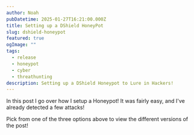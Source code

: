 ```yaml
---
author: Noah
pubDatetime: 2025-01-27T16:21:00.000Z
title: Setting up a DShield HoneyPot
slug: dshield-honeypot
featured: true
ogImage: ""
tags:
  - release
  - honeypot
  - cyber
  - threathunting
description: Setting up a DShield Honeypot to Lure in Hackers!
---
```


In this post I go over how I setup a Honeypot!  It was fairly easy, and I've already detected a few attacks!

Pick from one of the three options above to view the different versions of the post!

<div id="technical" style="display: none"> 

# TECHNICAL

For those that don't know, a Honeypot is system that is presented to the open Internet as vulnerable with the intent of monitoring and researching various different types of attacks.  There are plenty of different ways to get this going, and it's a project I've wanted to do for quite a while now.  After seeing an email exchange on the SANS Advisory Board, I started looking into SANS' own Honeypot they developed.

The [DShield Honeypot](https://isc.sans.edu/honeypot.html) was developed to assist SANS' Internet Storm Center (ISC) in gathering data about the state of the Internet as a whole.  They collect a lot of interesting information about ongoing attacks which you can find [here](https://isc.sans.edu/data/).  By utilizing their Honeypot, you are able to contribute data and help improve the overall usefulness of the service they are providing.

SANS is a great organization that provides fantastic training (albeit for a price), so I decided to go with this particular option.  So let's get into it.

## Hardware

There were a few different options for setting it up including using a local VM or hosting a VM on AWS.  As I'm a little bit concerned with the possible cost of running this site on AWS, I chose to set up the Honeypot locally.  I purchased a Raspberry Pi a while ago, and was struggling to figure out what to do with it, so I chose to utilize it for this task.  You can find the full list of components I purchased below.  I bought this all from [pishop](https://www.pishop.us/), but you can find a full list of purchase options on the official Raspberry Pi website [here](https://www.raspberrypi.com), the list is available after you navigate to a particular device:

  - Raspberry Pi 3B+ ($35), [PiShop Link](https://www.pishop.us/product/raspberry-pi-3-model-b-plus/).
  - HighPi Pro Case ($12), [PiShop Link](https://www.pishop.us/product/highpi-pro-case-with-universal-port-for-raspberry-pi-3/).
  - Raspberry Pi Heatsinks ($2), [PiShop Link](https://www.pishop.us/product/aluminum-heatsink-for-raspberry-pi-b23-2-pack/).
  - Micro-USB Power Supply ($8), [PiShop Link](https://www.pishop.us/product/wall-adapter-power-supply-micro-usb-2-4a-5-25v/).
  - Raspberry Pi MicroSD 32 GB ($13), [PiShop Link](https://www.pishop.us/product/class-10-microsd-card-with-raspberry-pi-os-bookworm-32gb/).

I also bought an extra HDMI even though I have a dozen of those around, so I didn't include those in the final total cost of $70 which isn't too bad considering the project! You don't really need all of the above, and could realistically get this done with just the Pi and the power cord, but I wanted it to look nice and last a while.

## Practicality

Something I wanted to note before getting too far into this was the practicality of this setup.  You are not going to be catching bad guys and profiling APTs with a setup like this, and that's not really what it's meant for.  Most, if not all of the results you will see with a Honeypot like this is automated wide-scale attacks on long-disclosed publicly available vulnerabilities.

You won't make any world-changing observations with it, and won't really be able to attribute the attacks to any specific threat actor.  So what's the point?

The data from a Honeypot monitoring a single home is borderline meaningless when it comes to the grand scheme of things.  When data from hundreds and thousands of those same setups are aggregated and prepared for analysis however, you begin to see the big picture of the current state of the Internet.

If one specific port is suddenly being attacked across thousands of honeypots, it's possible some new vulnerability has been disclosed that's under active assault.  That type of information is invaluable when it comes to incident response and incident prevention.

On a more personal level, I'm going to be making blog posts off of any interesting attacks I see.  Doing a deep dive on the vulnerability that's being exploited, the payloads being deployed, and what can be done to prevent it.

## Setting up the Pi

Surprisingly, the most annoying part of this entire process was the Pi.  I used the purpose built Raspbian OS as it's optimized for the RaspBerry Pi's hardware, which ended up being a huge annoyance.

I ran into an issue during the honeypot install that required me to reset the OS, annoyingly there is no way (at least easily) to boot from a USB and reinstall the Raspbian OS.  I had to pull the SD card, plug it into a laptop, reinstall the OS, and then plug it back in.  Aside from that though, getting the actual Pi setup is fairly easy.

Focusing on my reinstall, I specifically chose a minimal install to avoid installing a GUI environment.  This should reduce the overall system load alongside reducing attack surface

Nothing too exciting in this section, just a fairly standard Linux OS install and configuration (e.g. setting up hostname and IPs), I did make sure to go into my router and ensure my Pi would have a static IP address, more on that later though.

## What can Dshield Do?

![Honeypot Image](../../assets/images/1-27-2025/Honeypots.png)

The project is open source, so you can look through the code if you want to [here](https://github.com/DShield-ISC/dshield).  Dshield is built using the [cowrie](https://github.com/cowrie/cowrie) honeypot software alongside some additional scripts.  Cowrie is primarily responsible for emulating both an SSH and Telnet honeypot.  Cowrie in and of itself is pretty cool, it lets you create files on an emulated operating system allowing you to monitor everything an attacker does when they access it.

DShield also configures a phony web server and a firewall, allowing you to monitor for incoming malicious web traffic and see what kind of ports are actively being attacked on your honeypot.  I'll get into a little bit of detail on some attacks I've seen since setting this up towards the end, but will save deep-dives for their own blog posts.

## Setting up DShield

The ISC has a nice video tutorial that, although a little outdated, helped me get through most of this.  You can find that [here](https://www.youtube.com/watch?v=fMqhoNnyvmE).  Additionally, there's a less detailed walkthrough on the Dshield Github page [here](https://github.com/DShield-ISC/dshield).

I'll go through some of the basic steps since nobody likes seeing a step-by-step, especially a rehashed one, and will include some of the difficulties I had.

### ISC Account

So, to start, you'll want to setup an account on the SANS ISC website so you can get an API key, you can find that [here](https://dshield.org/).  Once setup, you should enable 2FA and a recovery phone at the very least which you can find on your account page:


![ISC Account Page](../../assets/images/1-27-2025/ISC_Account.png)

It's a little bit weird to get to, but you need to click on the actual "My Account" text in the top right.

### Updating the Pi

I'm working on setting up a dedicated patching day for all of my home servers, but for now I just periodically do it.  I'll likely get something setup with Ansible to handle it at some point.  Regardless, this particular device will be a high priority one for me to update due to the nature of what it's hosting.  

Before doing anything I ran the below commands to get everything up to date:

```bash
apt -y update
apt -uy dist-upgrade
```

I don't usually work with Debian/Ubuntu aside from my Proxmox machine, so I learned a bit about how apt works:

- "apt update" simply updates the package listing, it doesn't actually conduct any updates.
- "apt upgrade" will update the actual packages, however it will not change what is currently installed (e.g. it won't uninstall packages or install new dependencies).
- "apt dist-upgrade" does the same as upgrade, but will install new packages and uninstall unneeded ones.

Very different from the RHEL based method of updating, I don't think I'm a fan of it.  Here's a screenshot of the "apt -uy dist-upgrade" command running:

![Dist Upgrade Command](../../assets/images/1-27-2025/dist-upgrade.png)

### Installing Dshield

Finally, with all of the setup out of the way, we can actually get to installing Dshield.  These steps will be abbreviated, I'm not a fan of blogs that just rehash what somebody else has said, I will however go over any difficulties I had, and how to get around them.

You begin by pulling the code from github and then running the install script.  The GUI that comes up with the install script is VERY finnicky, don't use tabs/shift-tabs to try to navigate through it, use arrow keys.  This particularly caused me a lot of headaches, I kept getting to a specific step and pressing tab which broke the install script requiring me to start over.

The second step will attempt to update packages, which we already did, but it's better to be safe than sorry:

![DShield Install Step 2](../../assets/images/1-27-2025/install-step-2.png)

The installer will then provide some yes/no questions related to privacy, this is because the data you collect will be sent to the SANS ISC, so no worries there.  A second prompt will inform you about the potential security concerns with running a honeypot, if you've gotten this far you should already be aware.

Next up you have to authenticate your install using that account we setup earlier, just copy paste your API key and enter the email you used to setup your account:

![DShield Install Step 4](../../assets/images/1-27-2025/install-step-4.png)

You then configure some network settings to help avoid logging info for any of your internal network devices:

![DShield Install Step 5](../../assets/images/1-27-2025/install-step-5.png)

Then you setup an SSL cert to use for your honeypot web server, you can update this as you wish but I just kept the defaults.  Be careful with tabs here or you'll mess up your install.  This is what your screen will look like if you messed something up:

![DShield Install Step 6](../../assets/images/1-27-2025/install-step-6.png)

Important to note that somewhere in the install, the SSH port you'll need to use to connect is changed from 22 to 12222.  After the install is done, you can reboot your Pi and the Honeypot should be setup!  I say should be because I ran into problems here.

Once your server is back up, you can run the below command to check the status.  

```bash
sudo /srv/dshield/status.sh
```

Note that until you update settings in your router, you may see some red here like I have in the below screenshot.  This can also happen if you haven't delivered results to ISC yet, it usually takes an hour or two for that to happen:

![DShield Install Step 7](../../assets/images/1-27-2025/install-step-7.png)

Now, if you messed up somewhere in the install, you have a couple of options.  I tried for several hours to fix the issue, but ultimately reinstalling Raspbian and reinstalling the DShield software is your best bet.  There are some uninstall steps listed on the DShield Github which you can try, but those didn't seem to work for me.

Regardless, once everything is installed correctly and data is being delivered to the ISC, you should see something like the below:

![DShield Install Good](../../assets/images/1-27-2025/install-good.png)

### Updating Your Router

Now for the sketchiest part, configuring your router to allow your honeypot to touch the Internet directly.  There's some debate here about the safety of this, my personal feelings are the 99% of attacks that will end up targeting your public IP address will be script kiddies or automated bots attempting to attack very specific vulnerabilities.  If, for whatever reason, an APT suddenly gets the urge to attack your home network, a honeypot isn't going to increase or decrease your risk of compromise at all.  

So, with that addressed, what should you do?  Each router is different, so you'll need to figure out the details on your own.  I won't provide screenshots here as that'll reveal a little too much info but here's the gist of what you need to do:

- Configure your router to use the Pi as a DMZ host.
- Configure your router to allow pings from the Public Internet (this step may or may not be necessary, but I figured I'd get better results if I kept it on).

Note that this is not a true DMZ, it is not logically separated from your home network.  This is a more simple method of forwarding all ports to another device, allowing the honeypot to see all traffic that's attempting to touch your home's public IP address.  

## All Done

With all of that out of the way, you officially have a honeypot running.  I'll be routing the logs to a log aggregator in a future blog post, but for now you can take a look at the results locally from the below log files, or you can see a slightly simplified version on the ISC website once your device starts delivering logs to them.

Below I go into a short analysis of one of the findings in the Firewall logs!

### Firewall Logs

You can find your honeypot's firewall log at /var/log/dshield.  You'll see lines for each individual connection a remote device makes to your public IP address as you can see below:

![DShield Firewall Log](../../assets/images/1-27-2025/DShield_Firewall.png)

I'll go through one of these lines that I thought was interesting, note that I cut out some of the line to make it fit better on the page:

*MAC=b8:27:eb:62:69:32:48:22:54:a1:e1:20:08:00 SRC=114.32.248.93 LEN=44 PROTO=TCP SPT=49516 DPT=23 SYN*

#### MAC Address
We know the MAC address of the remote device which can give us the type of device that sent the packet: 

Each MAC address has an OUI (Organizationally Unique Identifier), each company that produces an Internet Connectable device is provided an OUI that makes up the first 3 bytes of a MAC address.  In this case, B8:27:eb indicates that the device on the other end is also a Raspberry Pi as shown from the lookup I did [here](https://macaddress.io/mac-address-lookup/x5Dpg6V056):

![MAC Lookup](../../assets/images/1-27-2025/mac_lookup_1.png)

#### Source IP

We see that the source IP of this request was from 114.32.248.93.  We can check this IP on a few sites to get some info.

The first I'll do is just simply an IP Location lookup [here]https://whatismyipaddress.com/ip/114.32.248.93):

![IP Lookup](../../assets/images/1-27-2025/IP_Lookup_1.png)

Well that's weird, why's there a Raspberry Pi in Taiwan connecting to my home router?

Ok, lets now check it on VirusTotal.  VirusTotal is a great website for checking if sites or IPs are malicious, you can find my lookup [here](https://www.virustotal.com/gui/ip-address/114.32.248.93):

![VirusTotal Lookup](../../assets/images/1-27-2025/VirusTotal_Lookup_1.png)

Sounds like the IP is probably malicious, likely a bot scanning for vulnerable systems to install malware on.

Note that both the IP address and the MAC address could very well be spoofed, so the usefulness of this info is negligible in the long run, interesting never the less!

#### Other Info

A few other things are useful.  Although not a complete packet capture, we can see the Length of the packet was 44 bytes, the Protocol used was TCP, the Destination Port was 23, and that it was a SYN packet.

So, this appears to have been a TCP packet attempting to initiate a connection on Port 23 (Telnet).  The SYN packet has a very standard length of 44 bytes.  If I had to guess, this is likely a scan of any Internet connected devices to see which ones respond to an attempted connection on Telnet's port.

I wouldn't be surprised to find this same IP somewhere in the other logs attempting to compromise the Honeypot's Telnet server.  

So much info off of just a single log line!

### Web Server Logs

I'll save a deep analysis of these logs for a future blog post, but you can find logs for attempted connections to your Honeypot's web server at /srv/db.  The files will be named "webhoneypot-YYYY-MM-DD.json".  These are of limited use due to readability unless imported into a log aggregator! Something I'll be doing in the near future.

### SSH/Telnet Logs

SSH/Telnet logs collected by Cowrie can be found here:  /srv/cowrie/var/log/cowrie.  There are normal text logs and json logs, both of which have already gathered a ton of info for me.  Again though, I'll save a deeper analysis of that data for a separate blog post!

## That's It!

Thanks for reading if you managed to get this far! I'm really excited to do more with this project and I'd really appreciate hearing feedback!  Feel free to connect with me on LinkedIn or send me an Email!

</div>

<div id="fun" style="display: none"> 

# Not This Time!

No fun article this time, I wrote up a lot for the Technical section and don't have time to write up something fun unfortunately.

</div>

<div id="simple" style="display: none"> 

# What is a Honeypot?

Gaining intelligence on potential bad guys and their actions is a really important thing when it comes to Cybersecurity.  This is referred to by a few different terms such as Threat Intelligence and Threat Hunting.  But how do you gather intelligence on new threats?

One way of doing this is to use a Honeypot, a host that's meant to look inviting to attackers that sits exposed on the Internet.  It's like a house with all it's doors and windows open inviting burglars in, only the house is a manufactured set with cameras all around it.  If there is a lock, thieves will find the lock is weirdly easy to pick, thieves would find expensive jewelry sitting out undefended in the open.

In the same way, honeypots are designed to let bad guys in.  Once they get inside, every action they take is recorded for analysis later.  In this way, the good guys are able to gather intelligence on up and coming attacks, to better prepare for the future.  

# What is a Raspberry Pi?

I chose to setup my Honeypot on a device called a Raspberry Pi (Pi from here on).  Pis are tiny computers with everything you need on a single small board to run an operating system.  At ~$35, you'd be hard pressed to find a better bang for your buck when it comes to small projects.  You can check out the Hardware section in the Technical article to see my buying guide, if your interested there are hundreds of guides that go over some really cool projects you can do with them.

# What's the point of your Honeypot?

Well I don't expect to catch any bad guys, this Honeypot is fairly simple and will only entice some of the automated bots that prowl the Internet.  It was, however, some really great experience!  I'll be writing posts in the future analyzing some of the attacks I'm seeing.

On top of that, all of the data I'm collecting is being sent over to a group called the Internet Storm Center, an offshoot of SANS that tasks itself with monitoring the Internet for new and concerning attacks.

One Honeypot isn't going to provide much information, but thousands spread across the globe can give a really good picture of the overall state of the Internet!  If a bunch of these devices in the US suddenly start seeing a new type of attack, it can be assumed that something new is going on and will warrant further investigation.

</div>